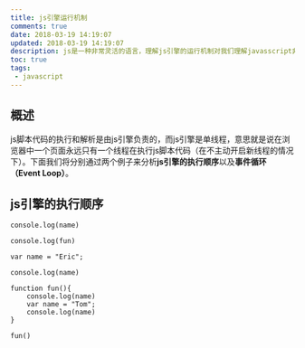 ```yaml
---
title: js引擎运行机制
comments: true
date: 2018-03-19 14:19:07
updated: 2018-03-19 14:19:07
description: js是一种非常灵活的语言，理解js引擎的运行机制对我们理解javasscript非常的重要，本文通过分析js引擎的执行顺序以及事件循环，在一定程度上加深我们对js的理解。
toc: true
tags:
 - javascript
---
```


## 概述
js脚本代码的执行和解析是由js引擎负责的，而js引擎是单线程，意思就是说在浏览器中一个页面永远只有一个线程在执行js脚本代码（在不主动开启新线程的情况下）。下面我们将分别通过两个例子来分析**js引擎的执行顺序**以及**事件循环（Event Loop）**。

## js引擎的执行顺序
```
console.log(name)

console.log(fun)

var name = "Eric";

console.log(name)

function fun(){
    console.log(name)
    var name = "Tom";
    console.log(name)
}

fun()
```
